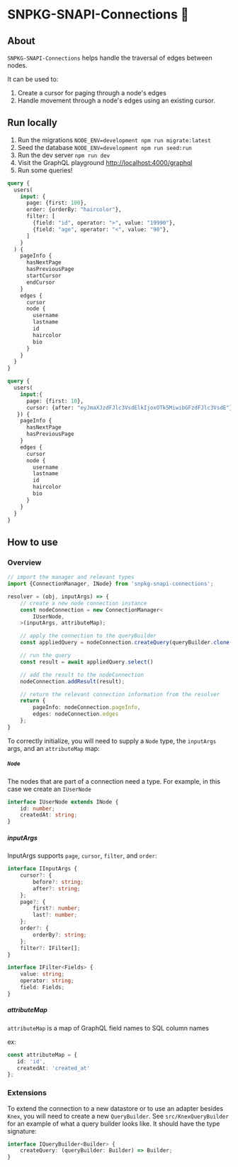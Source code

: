 # SNPKG-SNAPI-Connections :diamond_shape_with_a_dot_inside:


## About

`SNPKG-SNAPI-Connections` helps handle the traversal of edges between nodes. 

It can be used to:

1. Create a cursor for paging through a node's edges
2. Handle movement through a node's edges using an existing cursor.

## Run locally

1. Run the migrations `NODE_ENV=development npm run migrate:latest`
2. Seed the database `NODE_ENV=development npm run seed:run`
3. Run the dev server `npm run dev`
4. Visit the GraphQL playground [http://localhost:4000/graphql](http://localhost:4000/graphql)
5. Run some queries!

```graphql
query {
  users(
    input: {
      page: {first: 100},
      order: {orderBy: "haircolor"},
      filter: [
        {field: "id", operator: ">", value: "19990"},
        {field: "age", operator: "<", value: "90"},
      ]
    }
  ) {
    pageInfo {
      hasNextPage
      hasPreviousPage
      startCursor
      endCursor
    }
    edges {
      cursor
      node {
        username
        lastname
        id
        haircolor
        bio
      }
    }
  }
}
```

```graphql
query {
  users(
    input:{
      page: {first: 10},
      cursor: {after: "eyJmaXJzdFJlc3VsdElkIjoxOTk5MiwibGFzdFJlc3VsdE"}
   }) {
    pageInfo {
      hasNextPage
      hasPreviousPage
    }
    edges {
      cursor
      node {
        username
        lastname
        id
        haircolor
        bio
      }
    }
  }
}
```

## How to use

### Overview

```typescript
// import the manager and relevant types
import {ConnectionManager, INode} from 'snpkg-snapi-connections';

resolver = (obj, inputArgs) => {
    // create a new node connection instance
    const nodeConnection = new ConnectionManager<
        IUserNode,
    >(inputArgs, attributeMap);

    // apply the connection to the queryBuilder
    const appliedQuery = nodeConnection.createQuery(queryBuilder.clone());

    // run the query
    const result = await appliedQuery.select()

    // add the result to the nodeConnection
    nodeConnection.addResult(result);

    // return the relevant connection information from the resolver
    return {
        pageInfo: nodeConnection.pageInfo,
        edges: nodeConnection.edges
    };
}
```


To correctly initialize, you will need to supply a `Node` type, the `inputArgs` args, and an `attributeMap` map:

##### `Node`

The nodes that are part of a connection need a type. For example, in this case we create an `IUserNode`

```typescript
interface IUserNode extends INode {
    id: number;
    createdAt: string;
}
```

##### inputArgs

InputArgs supports `page`, `cursor`, `filter`, and `order`:

```typescript
interface IInputArgs {
    cursor?: {
        before?: string;
        after?: string;
    };
    page?: {
        first?: number;
        last?: number;
    };
    order?: {
        orderBy?: string;
    };
    filter?: IFilter[];
}

interface IFilter<Fields> {
    value: string;
    operator: string;
    field: Fields;
}
```

##### attributeMap

`attributeMap` is a map of GraphQL field names to SQL column names

 ex:

 ```typescript
const attributeMap = {
    id: 'id',
    createdAt: 'created_at'
};
```

### Extensions

To extend the connection to a new datastore or to use an adapter besides `Knex`, you will need to create a new `QueryBuilder`. See `src/KnexQueryBuilder` for an example of what a query builder looks like. It should have the type signature:

```typescript
interface IQueryBuilder<Builder> {
    createQuery: (queryBuilder: Builder) => Builder;
}
```

